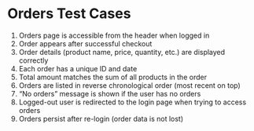 # Orders Test Cases

1. Orders page is accessible from the header when logged in
2. Order appears after successful checkout
3. Order details (product name, price, quantity, etc.) are displayed correctly
4. Each order has a unique ID and date
5. Total amount matches the sum of all products in the order
6. Orders are listed in reverse chronological order (most recent on top)
7. “No orders” message is shown if the user has no orders
8. Logged-out user is redirected to the login page when trying to access orders
9. Orders persist after re-login (order data is not lost)
